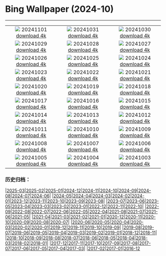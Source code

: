 # Bing Wallpaper (2024-10)
**************
| | | |
| :----: | :----: | :----: |
| ![](https://www.bing.com/th?id=OHR.VineyardsBlackForestFall_IT-IT5335405353_1920x1080.jpg) 20241101 [download 4k](https://www.bing.com/th?id=OHR.VineyardsBlackForestFall_IT-IT5335405353_UHD.jpg) | ![](https://www.bing.com/th?id=OHR.GargoyleParis_IT-IT0132581997_1920x1080.jpg) 20241031 [download 4k](https://www.bing.com/th?id=OHR.GargoyleParis_IT-IT0132581997_UHD.jpg) | ![](https://www.bing.com/th?id=OHR.HauntedEdinburgh_IT-IT6003359191_1920x1080.jpg) 20241030 [download 4k](https://www.bing.com/th?id=OHR.HauntedEdinburgh_IT-IT6003359191_UHD.jpg) |
| ![](https://www.bing.com/th?id=OHR.GreatOwl_IT-IT0398137154_1920x1080.jpg) 20241029 [download 4k](https://www.bing.com/th?id=OHR.GreatOwl_IT-IT0398137154_UHD.jpg) | ![](https://www.bing.com/th?id=OHR.PumpkinMist_IT-IT9256406866_1920x1080.jpg) 20241028 [download 4k](https://www.bing.com/th?id=OHR.PumpkinMist_IT-IT9256406866_UHD.jpg) | ![](https://www.bing.com/th?id=OHR.PolarBearHug_IT-IT9173503702_1920x1080.jpg) 20241027 [download 4k](https://www.bing.com/th?id=OHR.PolarBearHug_IT-IT9173503702_UHD.jpg) |
| ![](https://www.bing.com/th?id=OHR.MateraFolklore_IT-IT9091648904_1920x1080.jpg) 20241026 [download 4k](https://www.bing.com/th?id=OHR.MateraFolklore_IT-IT9091648904_UHD.jpg) | ![](https://www.bing.com/th?id=OHR.GiornataMondialeDellaPasta_IT-IT9004534121_1920x1080.jpg) 20241025 [download 4k](https://www.bing.com/th?id=OHR.GiornataMondialeDellaPasta_IT-IT9004534121_UHD.jpg) | ![](https://www.bing.com/th?id=OHR.GhostForest_IT-IT8926574914_1920x1080.jpg) 20241024 [download 4k](https://www.bing.com/th?id=OHR.GhostForest_IT-IT8926574914_UHD.jpg) |
| ![](https://www.bing.com/th?id=OHR.MadameSherriCastle_IT-IT9899044856_1920x1080.jpg) 20241023 [download 4k](https://www.bing.com/th?id=OHR.MadameSherriCastle_IT-IT9899044856_UHD.jpg) | ![](https://www.bing.com/th?id=OHR.MonsterDoor_IT-IT8784390686_1920x1080.jpg) 20241022 [download 4k](https://www.bing.com/th?id=OHR.MonsterDoor_IT-IT8784390686_UHD.jpg) | ![](https://www.bing.com/th?id=OHR.AutumnCypress_IT-IT8653466792_1920x1080.jpg) 20241021 [download 4k](https://www.bing.com/th?id=OHR.AutumnCypress_IT-IT8653466792_UHD.jpg) |
| ![](https://www.bing.com/th?id=OHR.SmilingSloth_IT-IT8557895163_1920x1080.jpg) 20241020 [download 4k](https://www.bing.com/th?id=OHR.SmilingSloth_IT-IT8557895163_UHD.jpg) | ![](https://www.bing.com/th?id=OHR.DenderaTemple_IT-IT8470650196_1920x1080.jpg) 20241019 [download 4k](https://www.bing.com/th?id=OHR.DenderaTemple_IT-IT8470650196_UHD.jpg) | ![](https://www.bing.com/th?id=OHR.CentralParkAutumn_IT-IT8332847317_1920x1080.jpg) 20241018 [download 4k](https://www.bing.com/th?id=OHR.CentralParkAutumn_IT-IT8332847317_UHD.jpg) |
| ![](https://www.bing.com/th?id=OHR.KochiaJapan_IT-IT3574438089_1920x1080.jpg) 20241017 [download 4k](https://www.bing.com/th?id=OHR.KochiaJapan_IT-IT3574438089_UHD.jpg) | ![](https://www.bing.com/th?id=OHR.RomeFilmFestival_IT-IT1206771137_1920x1080.jpg) 20241016 [download 4k](https://www.bing.com/th?id=OHR.RomeFilmFestival_IT-IT1206771137_UHD.jpg) | ![](https://www.bing.com/th?id=OHR.FossilsDorset_IT-IT8161903804_1920x1080.jpg) 20241015 [download 4k](https://www.bing.com/th?id=OHR.FossilsDorset_IT-IT8161903804_UHD.jpg) |
| ![](https://www.bing.com/th?id=OHR.CocoBeach_IT-IT3512339679_1920x1080.jpg) 20241014 [download 4k](https://www.bing.com/th?id=OHR.CocoBeach_IT-IT3512339679_UHD.jpg) | ![](https://www.bing.com/th?id=OHR.AlcazarSeville_IT-IT0712843452_1920x1080.jpg) 20241013 [download 4k](https://www.bing.com/th?id=OHR.AlcazarSeville_IT-IT0712843452_UHD.jpg) | ![](https://www.bing.com/th?id=OHR.QuebecDuck_IT-IT4692189372_1920x1080.jpg) 20241012 [download 4k](https://www.bing.com/th?id=OHR.QuebecDuck_IT-IT4692189372_UHD.jpg) |
| ![](https://www.bing.com/th?id=OHR.CelticColours_IT-IT4571823616_1920x1080.jpg) 20241011 [download 4k](https://www.bing.com/th?id=OHR.CelticColours_IT-IT4571823616_UHD.jpg) | ![](https://www.bing.com/th?id=OHR.SoranoItaly_IT-IT6958617726_1920x1080.jpg) 20241010 [download 4k](https://www.bing.com/th?id=OHR.SoranoItaly_IT-IT6958617726_UHD.jpg) | ![](https://www.bing.com/th?id=OHR.AspensColorado_IT-IT4462449086_1920x1080.jpg) 20241009 [download 4k](https://www.bing.com/th?id=OHR.AspensColorado_IT-IT4462449086_UHD.jpg) |
| ![](https://www.bing.com/th?id=OHR.MototiOctopus_IT-IT6416760928_1920x1080.jpg) 20241008 [download 4k](https://www.bing.com/th?id=OHR.MototiOctopus_IT-IT6416760928_UHD.jpg) | ![](https://www.bing.com/th?id=OHR.ElbePhilharmonic_IT-IT4294250253_1920x1080.jpg) 20241007 [download 4k](https://www.bing.com/th?id=OHR.ElbePhilharmonic_IT-IT4294250253_UHD.jpg) | ![](https://www.bing.com/th?id=OHR.ValleAostaGranParadiso_IT-IT5881740566_1920x1080.jpg) 20241006 [download 4k](https://www.bing.com/th?id=OHR.ValleAostaGranParadiso_IT-IT5881740566_UHD.jpg) |
| ![](https://www.bing.com/th?id=OHR.ElephantTeacher_IT-IT9988351261_1920x1080.jpg) 20241005 [download 4k](https://www.bing.com/th?id=OHR.ElephantTeacher_IT-IT9988351261_UHD.jpg) | ![](https://www.bing.com/th?id=OHR.EuropaMoon_IT-IT5266996752_1920x1080.jpg) 20241004 [download 4k](https://www.bing.com/th?id=OHR.EuropaMoon_IT-IT5266996752_UHD.jpg) | ![](https://www.bing.com/th?id=OHR.TajMahalReflection_IT-IT1242921978_1920x1080.jpg) 20241003 [download 4k](https://www.bing.com/th?id=OHR.TajMahalReflection_IT-IT1242921978_UHD.jpg) |

### 历史归档：

|[2025-03](/../2025-03/2025-03.md)|[2025-02](/../2025-02/2025-02.md)|[2025-01](/../2025-01/2025-01.md)|[2024-12](/../2024-12/2024-12.md)|[2024-11](/../2024-11/2024-11.md)|[2024-10](/2024-10.md)|[2024-09](/../2024-09/2024-09.md)|[2024-08](/../2024-08/2024-08.md)|[2024-07](/../2024-07/2024-07.md)|[2024-06](/../2024-06/2024-06.md)|
|[2024-05](/../2024-05/2024-05.md)|[2024-04](/../2024-04/2024-04.md)|[2024-03](/../2024-03/2024-03.md)|[2024-02](/../2024-02/2024-02.md)|[2024-01](/../2024-01/2024-01.md)|[2023-12](/../2023-12/2023-12.md)|[2023-11](/../2023-11/2023-11.md)|[2023-10](/../2023-10/2023-10.md)|[2023-09](/../2023-09/2023-09.md)|[2023-08](/../2023-08/2023-08.md)|
|[2023-07](/../2023-07/2023-07.md)|[2023-06](/../2023-06/2023-06.md)|[2023-05](/../2023-05/2023-05.md)|[2023-04](/../2023-04/2023-04.md)|[2023-03](/../2023-03/2023-03.md)|[2023-02](/../2023-02/2023-02.md)|[2023-01](/../2023-01/2023-01.md)|[2022-12](/../2022-12/2022-12.md)|[2022-11](/../2022-11/2022-11.md)|[2022-10](/../2022-10/2022-10.md)|
|[2022-09](/../2022-09/2022-09.md)|[2022-08](/../2022-08/2022-08.md)|[2022-07](/../2022-07/2022-07.md)|[2022-06](/../2022-06/2022-06.md)|[2022-05](/../2022-05/2022-05.md)|[2022-04](/../2022-04/2022-04.md)|[2021-08](/../2021-08/2021-08.md)|[2021-07](/../2021-07/2021-07.md)|[2021-06](/../2021-06/2021-06.md)|[2021-05](/../2021-05/2021-05.md)|
|[2021-04](/../2021-04/2021-04.md)|[2021-03](/../2021-03/2021-03.md)|[2021-02](/../2021-02/2021-02.md)|[2021-01](/../2021-01/2021-01.md)|[2020-12](/../2020-12/2020-12.md)|[2020-11](/../2020-11/2020-11.md)|[2020-10](/../2020-10/2020-10.md)|[2020-09](/../2020-09/2020-09.md)|[2020-08](/../2020-08/2020-08.md)|[2020-07](/../2020-07/2020-07.md)|
|[2020-06](/../2020-06/2020-06.md)|[2020-05](/../2020-05/2020-05.md)|[2020-04](/../2020-04/2020-04.md)|[2020-03](/../2020-03/2020-03.md)|[2020-02](/../2020-02/2020-02.md)|[2020-01](/../2020-01/2020-01.md)|[2019-12](/../2019-12/2019-12.md)|[2019-11](/../2019-11/2019-11.md)|[2019-10](/../2019-10/2019-10.md)|[2019-09](/../2019-09/2019-09.md)|
|[2019-08](/../2019-08/2019-08.md)|[2019-07](/../2019-07/2019-07.md)|[2019-06](/../2019-06/2019-06.md)|[2019-05](/../2019-05/2019-05.md)|[2019-04](/../2019-04/2019-04.md)|[2019-03](/../2019-03/2019-03.md)|[2019-02](/../2019-02/2019-02.md)|[2019-01](/../2019-01/2019-01.md)|[2018-12](/../2018-12/2018-12.md)|[2018-11](/../2018-11/2018-11.md)|
|[2018-10](/../2018-10/2018-10.md)|[2018-09](/../2018-09/2018-09.md)|[2018-08](/../2018-08/2018-08.md)|[2018-07](/../2018-07/2018-07.md)|[2018-06](/../2018-06/2018-06.md)|[2018-05](/../2018-05/2018-05.md)|[2018-04](/../2018-04/2018-04.md)|[2018-03](/../2018-03/2018-03.md)|[2018-02](/../2018-02/2018-02.md)|[2018-01](/../2018-01/2018-01.md)|
|[2017-12](/../2017-12/2017-12.md)|[2017-11](/../2017-11/2017-11.md)|[2017-10](/../2017-10/2017-10.md)|[2017-09](/../2017-09/2017-09.md)|[2017-08](/../2017-08/2017-08.md)|[2017-07](/../2017-07/2017-07.md)|[2017-06](/../2017-06/2017-06.md)|[2017-05](/../2017-05/2017-05.md)|[2017-04](/../2017-04/2017-04.md)|[2017-03](/../2017-03/2017-03.md)|
|[2017-02](/../2017-02/2017-02.md)|[2017-01](/../2017-01/2017-01.md)|[2016-12](/../2016-12/2016-12.md)